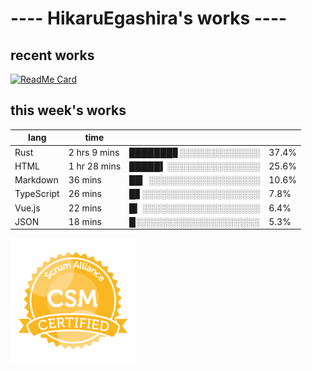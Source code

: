 # ---- HikaruEgashira's works ----

## recent works

[![ReadMe Card](https://github-readme-stats.vercel.app/api/pin/?username=twin-te&repo=twinte-front)](https://github.com/twin-te/twinte-front)

## this week's works

| lang        | time           |                       |        |
| ----------- | -------------- | --------------------- | ------ |
| Rust        | 2 hrs 9 mins   | ███████▊░░░░░░░░░░░░░ |  37.4% |
| HTML        | 1 hr 28 mins   | █████▍░░░░░░░░░░░░░░░ |  25.6% |
| Markdown    | 36 mins        | ██▏░░░░░░░░░░░░░░░░░░ |  10.6% |
| TypeScript  | 26 mins        | █▋░░░░░░░░░░░░░░░░░░░ |   7.8% |
| Vue.js      | 22 mins        | █▎░░░░░░░░░░░░░░░░░░░ |   6.4% |
| JSON        | 18 mins        | █░░░░░░░░░░░░░░░░░░░░ |   5.3% |

<img src="./image/seal-csm.png" alt="" data-canonical-src="./image/seal-csm.png" width="200" height="200" />
